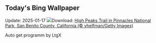 ## Today's Bing Wallpaper
Update: 2025-01-17
![](https://www.bing.com/th?id=OHR.PinnaclesPeaks_EN-US6350520288_UHD.jpg&w=1000)Download: [High Peaks Trail in Pinnacles National Park, San Benito County, California (© yhelfman/Getty Images)](https://www.bing.com/th?id=OHR.PinnaclesPeaks_EN-US6350520288_UHD.jpg)

Auto get programm by LtgX
